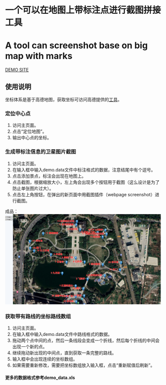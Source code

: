 # 一个可以在地图上带标注点进行截图拼接工具
# A tool can screenshot base on big map with marks

[DEMO SITE](http://bms.greenwater.tech)

## 使用说明

坐标体系是基于高德地图，获取坐标可访问高德提供的[工具](https://lbs.amap.com/console/show/picker)。

### 定位中心点

1. 访问主页面。
2. 点击“定位地图”。
3. 输出中心点的坐标。

### 生成带标注信息的卫星图片截图

1. 访问主页面。
2. 在输入框中输入demo.data文件中标注格式的数据，注意结尾中有个逗号。
3. 点击添加景点，标注会出现在地图上。
4. 点击截图，根据缩放大小，左上角会出现多个按钮用于截图（这么设计是为了防止单张图片过大）。
5. 点击左上角按钮，在弹出的新页面中用截图插件（webpage screenshot）进行截图。

成品：
![map image](demo.png)

### 获取带有路线的坐标路线数组

1. 访问主页面。
2. 在输入框中输入demo.data文件中路线格式的数据。
3. 拖动两个点中间的点，然后一条线段会变成一个折线，然后每个折线的中间会出现一个新的点。
4. 继续拖动新出现的中间点，直到获取一条完整的路线。
5. 输入框中会出现连续的坐标数组。
6. 如果需要重新修改，需要把坐标数组放入输入框，点击“重新赋值后刷新”。

#### 更多的数据格式参考demo_data.xls